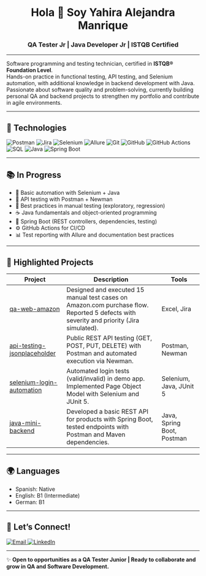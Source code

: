 <h1 align="center">Hola 👋 Soy Yahira Alejandra Manrique</h1>
<h3 align="center">QA Tester Jr | Java Developer Jr | ISTQB Certified</h3>

---


Software programming and testing technician, certified in **ISTQB® Foundation Level**.  
Hands-on practice in functional testing, API testing, and Selenium automation, with additional knowledge in backend development with Java.  
Passionate about software quality and problem-solving, currently building personal QA and backend projects to strengthen my portfolio and contribute in agile environments.  

---

## 🚀 Technologies

<p align="left">
  <!-- QA Tools -->
  <img src="https://img.shields.io/badge/Postman-FF6C37?style=for-the-badge&logo=postman&logoColor=white" alt="Postman"/>
  <img src="https://img.shields.io/badge/Jira-0052CC?style=for-the-badge&logo=jira&logoColor=white" alt="Jira"/>
  <img src="https://img.shields.io/badge/Selenium-43B02A?style=for-the-badge&logo=selenium&logoColor=white" alt="Selenium"/>
  <img src="https://img.shields.io/badge/Allure-FF69B4?style=for-the-badge&logo=allure&logoColor=white" alt="Allure"/>

  <!-- Dev Tools -->
  <img src="https://img.shields.io/badge/Git-F05032?style=for-the-badge&logo=git&logoColor=white" alt="Git"/>
  <img src="https://img.shields.io/badge/GitHub-181717?style=for-the-badge&logo=github&logoColor=white" alt="GitHub"/>
  <img src="https://img.shields.io/badge/GitHub%20Actions-2088FF?style=for-the-badge&logo=githubactions&logoColor=white" alt="GitHub Actions"/>
  <img src="https://img.shields.io/badge/SQL-4479A1?style=for-the-badge&logo=postgresql&logoColor=white" alt="SQL"/>

  <!-- Programming Languages -->
  <img src="https://img.shields.io/badge/Java-ED8B00?style=for-the-badge&logo=openjdk&logoColor=white" alt="Java"/>
  <img src="https://img.shields.io/badge/Spring_Boot-6DB33F?style=for-the-badge&logo=spring-boot&logoColor=white" alt="Spring Boot"/>
</p>

---

## 📚 In Progress

- 🧪 Basic automation with Selenium + Java  
- 🔧 API testing with Postman + Newman  
- 🧼 Best practices in manual testing (exploratory, regression)  
- ☕ Java fundamentals and object-oriented programming  
- 🌱 Spring Boot (REST controllers, dependencies, testing)  
- ⚙️ GitHub Actions for CI/CD  
- 📊 Test reporting with Allure and documentation best practices  

---

## 📌 Highlighted Projects


| Project | Description | Tools |
|---------|-------------|-------|
| [qa-web-amazon](https://github.com/AlejandraManriq/qa-web-amazon) | Designed and executed 15 manual test cases on Amazon.com purchase flow. Reported 5 defects with severity and priority (Jira simulated). | Excel, Jira |
| [api-testing-jsonplaceholder](https://github.com/AlejandraManriq/api-testing-jsonplaceholder) | Public REST API testing (GET, POST, PUT, DELETE) with Postman and automated execution via Newman. | Postman, Newman |
| [selenium-login-automation](https://github.com/AlejandraManriq/selenium-login-automation) | Automated login tests (valid/invalid) in demo app. Implemented Page Object Model with Selenium and JUnit 5. | Selenium, Java, JUnit 5 |
| [java-mini-backend](https://github.com/AlejandraManriq/java-mini-backend) | Developed a basic REST API for products with Spring Boot, tested endpoints with Postman and Maven dependencies. | Java, Spring Boot, Postman |

---

## 🌍 Languages

-  Spanish: Native  
-  English: B1 (Intermediate)
-  German:  B1

---
## 🤝 Let’s Connect!

<p align="left">
  <!-- Gmail -->
  <a href="mailto:alejandramanriq@gmail.com?subject=Hello%20Alejandra!%20I%20found%20your%20GitHub%20profile&body=Hi%20Alejandra,">
    <img src="https://img.shields.io/badge/Email-D14836?style=for-the-badge&logo=gmail&logoColor=white" alt="Email"/>
  </a>

  <!-- LinkedIn -->
  <a href="https://www.linkedin.com/in/alejandra-manrique-cast">
    <img src="https://img.shields.io/badge/LinkedIn-0A66C2?style=for-the-badge&logo=linkedin&logoColor=white" alt="LinkedIn"/>
  </a>
</p>


---

✨ **Open to opportunities as a QA Tester Junior | Ready to collaborate and grow in QA and Software Development.**

